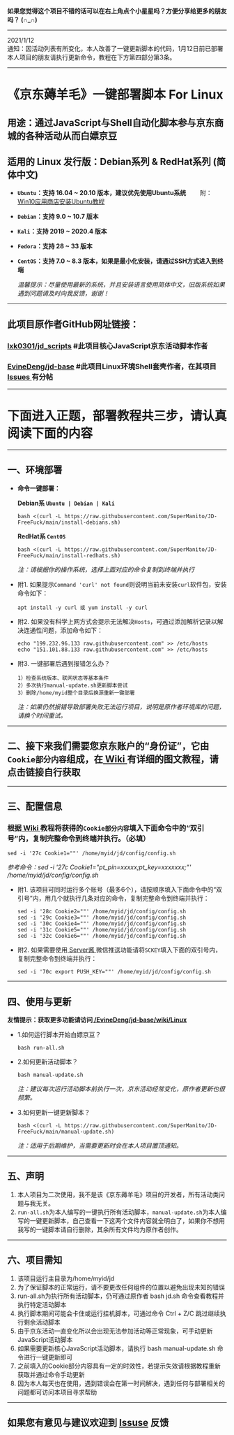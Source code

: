 __如果您觉得这个项目不错的话可以在右上角点个小星星吗？方便分享给更多的朋友吗？ (∩_∩)__

***

2021/1/12\
通知：因活动列表有所变化，本人改善了一键更新脚本的代码，1月12日前已部署本人项目的朋友请执行更新命令，教程在下方第四部分第3条。

***

# 《京东薅羊毛》一键部署脚本 For Linux
## 用途：通过JavaScript与Shell自动化脚本参与京东商城的各种活动从而白嫖京豆
## 适用的 Linux 发行版：Debian系列 & RedHat系列 (简体中文)
- __`Ubuntu`：支持 16.04 ~ 20.10 版本，建议优先使用Ubuntu系统__  　　附：[Win10应用商店安装Ubuntu教程](https://github.com/SuperManito/JD-FreeFuck/wiki/Windows10-Install-Ubuntu)
- __`Debian`：支持 9.0 ~ 10.7 版本__
- __`Kali`：支持 2019 ~ 2020.4 版本__
- __`Fedora`：支持 28 ~ 33 版本__
- __`CentOS`：支持 7.0 ~ 8.3 版本，如果是最小化安装，请通过SSH方式进入到终端__

  _温馨提示：尽量使用最新的系统，并且安装语言使用简体中文，旧版系统如果遇到问题请及时向我反馈，谢谢！_
    
***

## 此项目原作者GitHub网址链接：
### [lxk0301/jd_scripts](https://github.com/lxk0301/jd_scripts)  #此项目核心JavaScript京东活动脚本作者
### [EvineDeng/jd-base](https://github.com/EvineDeng/jd-base)   #此项目Linux环境Shell套壳作者，在其项目[ Issues ](https://github.com/EvineDeng/jd-base/issues/185)有分帖
    
***

# 下面进入正题，部署教程共三步，请认真阅读下面的内容
    
***

## 一、环境部署
- __命令一键部署：__

    __Debian系 `Ubuntu | Debian | Kali`__

      bash <(curl -L https://raw.githubusercontent.com/SuperManito/JD-FreeFuck/main/install-debians.sh)
    __RedHat系 `CentOS`__

      bash <(curl -L https://raw.githubusercontent.com/SuperManito/JD-FreeFuck/main/install-redhats.sh)
    _注：请根据你的操作系统，选择上面对应的命令复制到终端并执行_
- 附1. 如果提示`Command 'curl' not found`则说明当前未安装`curl`软件包，安装命令如下：

      apt install -y curl 或 yum install -y curl
- 附2. 如果没有科学上网方式会提示无法解决`Hosts`，可通过添加解析记录以解决连通性问题，添加命令如下：

      echo "199.232.96.133 raw.githubusercontent.com" >> /etc/hosts
      echo "151.101.88.133 raw.githubusercontent.com" >> /etc/hosts
- 附3. 一键部署后遇到报错怎么办？

      1）检查系统版本、联网状态等基本条件
      2）多次执行manual-update.sh更新脚本尝试
      3）删除/home/myid整个目录后换源重新一键部署
    _注：如果仍然报错导致部署失败无法运行项目，说明是原作者环境库的问题，请换个时间重试。_
    
***

## 二、接下来我们需要您京东账户的“身份证”，它由`Cookie部分内容`组成，在[ Wiki ](https://github.com/SuperManito/JD-FreeFuck/wiki/GetCookies)有详细的图文教程，请点击链接自行获取

***

## 三、配置信息
### 根据[ Wiki ](https://github.com/SuperManito/JD-FreeFuck/wiki/GetCookies)教程将获得的`Cookie部分内容`填入下面命令中的“双引号”内，复制完整命令到终端并执行。（必填）
    sed -i '27c Cookie1=""' /home/myid/jd/config/config.sh
  _参考命令：sed -i '27c Cookie1="pt_pin=xxxxx;pt_key=xxxxxxx;"' /home/myid/jd/config/config.sh_
- 附1. 该项目可同时运行多个账号（最多6个），请按顺序填入下面命令中的“双引号”内，用几个就执行几条对应的命令，复制完整命令到终端并执行：

      sed -i '28c Cookie2=""' /home/myid/jd/config/config.sh
      sed -i '29c Cookie3=""' /home/myid/jd/config/config.sh
      sed -i '30c Cookie4=""' /home/myid/jd/config/config.sh
      sed -i '31c Cookie5=""' /home/myid/jd/config/config.sh
      sed -i '32c Cookie6=""' /home/myid/jd/config/config.sh
- 附2. 如果需要使用[ Server酱 ](http://sc.ftqq.com/)微信推送功能请将`SCKEY`填入下面的双引号内，复制完整命令到终端并执行：

      sed -i '70c export PUSH_KEY=""' /home/myid/jd/config/config.sh

***

## 四、使用与更新
__友情提示：获取更多功能请访问[ /EvineDeng/jd-base/wiki/Linux](https://github.com/EvineDeng/jd-base/wiki/Linux)__
- 1.如何运行脚本开始白嫖京豆？

      bash run-all.sh
- 2.如何更新活动脚本？

      bash manual-update.sh
    _注：建议每次运行活动脚本前执行一次，京东活动经常变化，原作者更新也很频繁。_
- 3.如何更新一键更新脚本？

      bash <(curl -L https://raw.githubusercontent.com/SuperManito/JD-FreeFuck/main/manual-update.sh)
    _注：适用于后期维护，当需要更新时会在本人项目置顶通知。_
    
***

## 五、声明
1. 本人项目为二次使用，我不是该《京东薅羊毛》项目的开发者，所有活动类问题与我无关。
2. `run-all.sh`为本人编写的一键执行所有活动脚本，`manual-update.sh`为本人编写的一键更新脚本，自己查看一下这两个文件内容就全明白了，如果你不想用我写的一键脚本请自行删除，其余所有文件均为原作者创作。
    
***

## 六、项目需知
1. 该项目运行主目录为/home/myid/jd
2. 为了保证脚本的正常运行，请不要更改任何组件的位置以避免出现未知的错误
3. run-all.sh为执行所有活动脚本，仍可通过原作者 bash jd.sh 命令查看教程并执行特定活动脚本
4. 执行脚本期间可能会卡住或运行挂机脚本，可通过命令 Ctrl + Z/C 跳过继续执行剩余活动脚本
5. 由于京东活动一直变化所以会出现无法参加活动等正常现象，可手动更新JavaScript活动脚本
6. 如果需要更新核心JavaScript活动脚本，请执行 bash manual-update.sh 命令进行一键更新即可
7. 之前填入的Cookie部分内容具有一定的时效性，若提示失效请根据教程重新获取并通过命令手动更新
8. 因为本人每天也在使用，遇到错误会在第一时间解决，遇到任何与部署相关的问题都可访问本项目寻求帮助
    
***

## 如果您有意见与建议欢迎到 [Issuse](https://github.com/SuperManito/JD-FreeFuck/issues) 反馈
